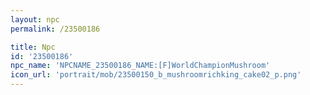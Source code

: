 ```yaml
---
layout: npc
permalink: /23500186

title: Npc
id: '23500186'
npc_name: 'NPCNAME_23500186_NAME:[F]WorldChampionMushroom'
icon_url: 'portrait/mob/23500150_b_mushroomrichking_cake02_p.png'
---
```


